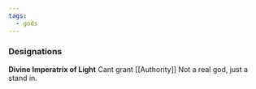 ```yaml
---
tags:
  - gods
---
```

### Designations
**Divine Imperatrix of Light**
Cant grant [[Authority]]
Not a real god, just a stand in.
